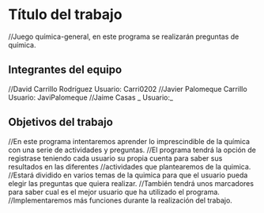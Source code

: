 # Título del trabajo

//Juego química-general, en este programa se realizarán preguntas de química.

## Integrantes del equipo

//David Carrillo Rodríguez Usuario: Carri0202
//Javier Palomeque Carrillo Usuario: JaviPalomeque
//Jaime Casas _ Usuario:_ 


## Objetivos del trabajo

//En este programa intentaremos aprender lo imprescindible de la química con una serie de actividades y preguntas.
//El programa tendrá la opción de registrase teniendo cada usuario su propia cuenta para saber sus resultados en las diferentes 
//actividades que plantearemos de la quimica.
//Estará dividido en varios temas de la quimica para que el usuario pueda elegir las preguntas que quiera realizar.
//También tendrá unos marcadores para saber cual es el mejor usuario que ha utilizado el programa.
//Implementaremos más funciones durante la realización del trabajo.

